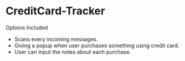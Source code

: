 CreditCard-Tracker
==================

Options Included

- Scans every incoming messages.
- Giving a popup when user purchases something using credit card.
- User can input the notes about each purchase.

